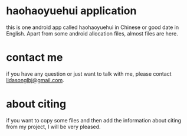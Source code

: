 # haohaoyuehui application
this is one android app called haohaoyuehui in Chinese or good date in English. Apart from some android allocation files, almost files are here. 
# contact me
if you have any question or just want to talk with me, please contact lidasonglbj@gmail.com.
# about citing
if you want to copy some files and then add the information about citing from my project, I will be very pleased.
